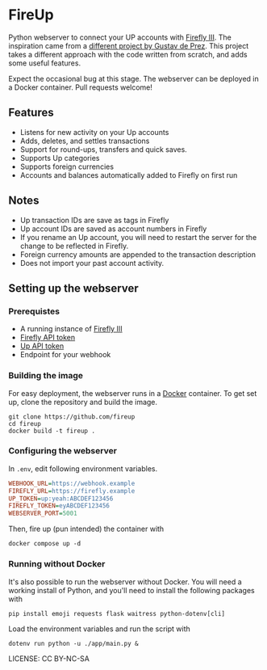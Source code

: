 # FireUp
	
Python webserver to connect your UP accounts with [Firefly III](https://www.firefly-iii.org). The inspiration came from a [different project by Gustav de Prez](https://github.com/Mugl3/UP_Firefly_API_Connector). This project takes a different approach with the code written from scratch, and adds some useful features.

Expect the occasional bug at this stage. The webserver can be deployed in a Docker container. Pull requests welcome!

## Features

* Listens for new activity on your Up accounts
* Adds, deletes, and settles transactions
* Support for round-ups, transfers and quick saves.
* Supports Up categories
* Supports foreign currencies
* Accounts and balances automatically added to Firefly on first run

## Notes

* Up transaction IDs are save as tags in Firefly
* Up account IDs are saved as account numbers in Firefly
* If you rename an Up account, you will need to restart the server for the change to be reflected in Firefly. 
* Foreign currency amounts are appended to the transaction description 
* Does not import your past account activity.

## Setting up the webserver

### Prerequistes

* A running instance of [Firefly III](https://www.firefly-iii.org)
* [Firefly API token](https://docs.firefly-iii.org/firefly-iii/api/)
* [Up API token](https://api.up.com.au/getting_started)
* Endpoint for your webhook

### Building the image

For easy deployment, the webserver runs in a [Docker](https://docs.docker.com/engine/install/) container. To get set up, clone the repository and build the image.

```
git clone https://github.com/fireup
cd fireup
docker build -t fireup .
```

### Configuring the webserver

In `.env`, edit following environment variables.

```ini
WEBHOOK_URL=https://webhook.example
FIREFLY_URL=https://firefly.example
UP_TOKEN=up:yeah:ABCDEF123456
FIREFLY_TOKEN=eyABCDEF123456
WEBSERVER_PORT=5001
```

Then, fire up (pun intended) the container with

```
docker compose up -d
```

### Running without Docker

It's also possible to run the webserver without Docker. You will need a working install of Python, and you'll need to install the following packages with

```
pip install emoji requests flask waitress python-dotenv[cli]
```

Load the environment variables and run the script with

```
dotenv run python -u ./app/main.py &
```

LICENSE: CC BY-NC-SA
